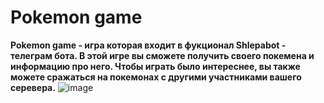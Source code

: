 #                                           Pokemon game
**Pokemon game - игра которая входит в фукционал Shlepabot - телеграм бота. 
В этой игре вы сможете получить своего покемена и информацию про него. 
Чтобы играть было интереснее, вы также можете сражаться на покемонах с другими участниками вашего серевера.**
     ![image](https://github.com/user-attachments/assets/5d181c02-0ffe-4a6e-8c2f-26f1e73ed2b5)

